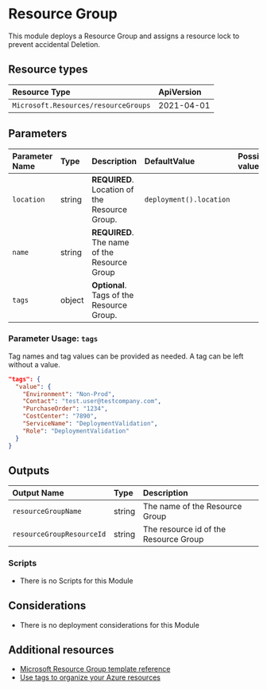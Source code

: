 # Resource Group

This module deploys a Resource Group and assigns a resource lock to prevent accidental Deletion.

## Resource types

| Resource Type                        | ApiVersion |
| :----------------------------------- | :--------- |
| `Microsoft.Resources/resourceGroups` | 2021-04-01 |

## Parameters

| Parameter Name | Type   | Description                                                | DefaultValue | Possible values |
| :------------- | :----- | :--------------------------------------------------------- | :----------- | :-------------- |
| `location`     | string | **REQUIRED**. Location of the Resource Group.              | `deployment().location` |      |
| `name`         | string | **REQUIRED**. The name of the Resource Group               |              |                 |
| `tags`         | object | **Optional**. Tags of the Resource Group.                  |              |                 |

### Parameter Usage: `tags`

Tag names and tag values can be provided as needed. A tag can be left without a value.

```json
"tags": {
  "value": {
    "Environment": "Non-Prod",
    "Contact": "test.user@testcompany.com",
    "PurchaseOrder": "1234",
    "CostCenter": "7890",
    "ServiceName": "DeploymentValidation",
    "Role": "DeploymentValidation"
  }
}
```

## Outputs

| Output Name         | Type   | Description                           |
| :------------------ | :----- | :------------------------------------ |
| `resourceGroupName` | string | The name of the Resource Group        |
| `resourceGroupResourceId`   | string | The resource id of the Resource Group |

### Scripts

- There is no Scripts for this Module

## Considerations

- There is no deployment considerations for this Module

## Additional resources

- [Microsoft Resource Group template reference](https://docs.microsoft.com/en-us/azure/templates/microsoft.resources/2019-05-01/resourcegroups)
- [Use tags to organize your Azure resources](https://docs.microsoft.com/en-us/azure/azure-resource-manager/resource-group-using-tags)
